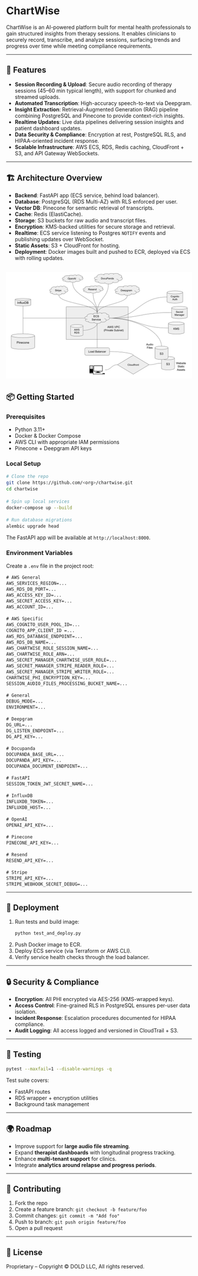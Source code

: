 # ChartWise

ChartWise is an AI-powered platform built for mental health professionals to gain structured insights from therapy sessions. It enables clinicians to securely record, transcribe, and analyze sessions, surfacing trends and progress over time while meeting compliance requirements.

---

## 🚀 Features

- **Session Recording & Upload**: Secure audio recording of therapy sessions (45–60 min typical length), with support for chunked and streamed uploads.  
- **Automated Transcription**: High-accuracy speech-to-text via Deepgram.  
- **Insight Extraction**: Retrieval-Augmented Generation (RAG) pipeline combining PostgreSQL and Pinecone to provide context-rich insights.  
- **Realtime Updates**: Live data pipelines delivering session insights and patient dashboard updates.  
- **Data Security & Compliance**: Encryption at rest, PostgreSQL RLS, and HIPAA-oriented incident response.  
- **Scalable Infrastructure**: AWS ECS, RDS, Redis caching, CloudFront + S3, and API Gateway WebSockets.  

---

## 🏗️ Architecture Overview

- **Backend**: FastAPI app (ECS service, behind load balancer).  
- **Database**: PostgreSQL (RDS Multi-AZ) with RLS enforced per user.  
- **Vector DB**: Pinecone for semantic retrieval of transcripts.  
- **Cache**: Redis (ElastiCache).  
- **Storage**: S3 buckets for raw audio and transcript files.  
- **Encryption**: KMS-backed utilities for secure storage and retrieval.  
- **Realtime**: ECS service listening to Postgres `NOTIFY` events and publishing updates over WebSocket.  
- **Static Assets**: S3 + CloudFront for hosting.  
- **Deployment**: Docker images built and pushed to ECR, deployed via ECS with rolling updates.  

![Architecture Diagram](diagram.png)
---

## 📦 Getting Started

### Prerequisites
- Python 3.11+  
- Docker & Docker Compose  
- AWS CLI with appropriate IAM permissions  
- Pinecone + Deepgram API keys  

### Local Setup
```bash
# Clone the repo
git clone https://github.com/<org>/chartwise.git
cd chartwise

# Spin up local services
docker-compose up --build

# Run database migrations
alembic upgrade head
```

The FastAPI app will be available at `http://localhost:8000`.

### Environment Variables
Create a `.env` file in the project root:

```
# AWS General
AWS_SERVICES_REGION=...
AWS_RDS_DB_PORT=...
AWS_ACCESS_KEY_ID=...
AWS_SECRET_ACCESS_KEY=...
AWS_ACCOUNT_ID=...

# AWS Specific
AWS_COGNITO_USER_POOL_ID=...
COGNITO_APP_CLIENT_ID =...
AWS_RDS_DATABASE_ENDPOINT=...
AWS_RDS_DB_NAME=...
AWS_CHARTWISE_ROLE_SESSION_NAME=...
AWS_CHARTWISE_ROLE_ARN=...
AWS_SECRET_MANAGER_CHARTWISE_USER_ROLE=...
AWS_SECRET_MANAGER_STRIPE_READER_ROLE=...
AWS_SECRET_MANAGER_STRIPE_WRITER_ROLE=...
CHARTWISE_PHI_ENCRYPTION_KEY=...
SESSION_AUDIO_FILES_PROCESSING_BUCKET_NAME=...

# General
DEBUG_MODE=...
ENVIRONMENT=...

# Deepgram
DG_URL=...
DG_LISTEN_ENDPOINT=...
DG_API_KEY=...

# Docupanda
DOCUPANDA_BASE_URL=...
DOCUPANDA_API_KEY=...
DOCUPANDA_DOCUMENT_ENDPOINT=...

# FastAPI
SESSION_TOKEN_JWT_SECRET_NAME=...

# InfluxDB
INFLUXDB_TOKEN=...
INFLUXDB_HOST=...

# OpenAI
OPENAI_API_KEY=...

# Pinecone
PINECONE_API_KEY=...

# Resend
RESEND_API_KEY=...

# Stripe
STRIPE_API_KEY=...
STRIPE_WEBHOOK_SECRET_DEBUG=...
```

---

## 🚢 Deployment

1. Run tests and build image:
   ```bash
   python test_and_deploy.py
   ```
2. Push Docker image to ECR.  
3. Deploy ECS service (via Terraform or AWS CLI).  
4. Verify service health checks through the load balancer.  

---

## 🔒 Security & Compliance

- **Encryption**: All PHI encrypted via AES-256 (KMS-wrapped keys).  
- **Access Control**: Fine-grained RLS in PostgreSQL ensures per-user data isolation.  
- **Incident Response**: Escalation procedures documented for HIPAA compliance.  
- **Audit Logging**: All access logged and versioned in CloudTrail + S3.  

---

## 🧪 Testing

```bash
pytest --maxfail=1 --disable-warnings -q
```

Test suite covers:
- FastAPI routes  
- RDS wrapper + encryption utilities  
- Background task management  

---

## 🌍 Roadmap

- Improve support for **large audio file streaming**.  
- Expand **therapist dashboards** with longitudinal progress tracking.  
- Enhance **multi-tenant support** for clinics.  
- Integrate **analytics around relapse and progress periods**.  

---

## 👥 Contributing

1. Fork the repo  
2. Create a feature branch: `git checkout -b feature/foo`  
3. Commit changes: `git commit -m "Add foo"`  
4. Push to branch: `git push origin feature/foo`  
5. Open a pull request  

---

## 📜 License

Proprietary – Copyright © DOLD LLC, All rights reserved.

